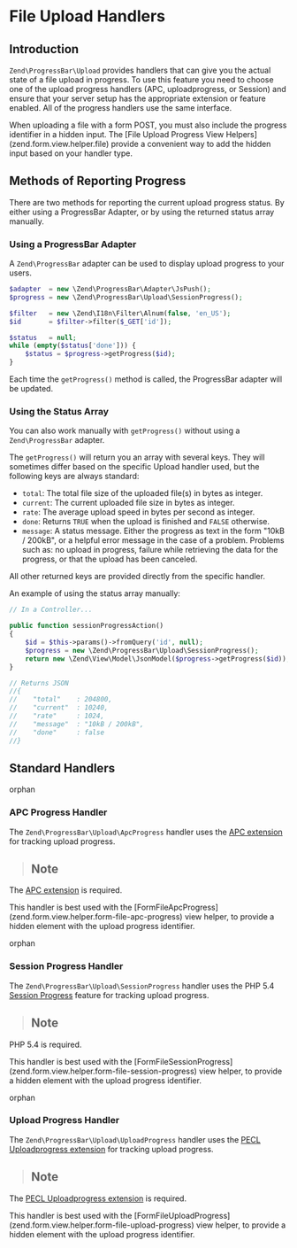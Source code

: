 # File Upload Handlers

## Introduction

`Zend\ProgressBar\Upload` provides handlers that can give you the actual state of a file upload in
progress. To use this feature you need to choose one of the upload progress handlers (APC,
uploadprogress, or Session) and ensure that your server setup has the appropriate extension or
feature enabled. All of the progress handlers use the same interface.

When uploading a file with a form POST, you must also include the progress identifier in a hidden
input. The \[File Upload Progress View Helpers\](zend.form.view.helper.file) provide a convenient
way to add the hidden input based on your handler type.

## Methods of Reporting Progress

There are two methods for reporting the current upload progress status. By either using a
ProgressBar Adapter, or by using the returned status array manually.

### Using a ProgressBar Adapter

A `Zend\ProgressBar` adapter can be used to display upload progress to your users.

```php
$adapter  = new \Zend\ProgressBar\Adapter\JsPush();
$progress = new \Zend\ProgressBar\Upload\SessionProgress();

$filter   = new \Zend\I18n\Filter\Alnum(false, 'en_US');
$id       = $filter->filter($_GET['id']);

$status   = null;
while (empty($status['done'])) {
    $status = $progress->getProgress($id);
}
```

Each time the `getProgress()` method is called, the ProgressBar adapter will be updated.

### Using the Status Array

You can also work manually with `getProgress()` without using a `Zend\ProgressBar` adapter.

The `getProgress()` will return you an array with several keys. They will sometimes differ based on
the specific Upload handler used, but the following keys are always standard:

- `total`: The total file size of the uploaded file(s) in bytes as integer.
- `current`: The current uploaded file size in bytes as integer.
- `rate`: The average upload speed in bytes per second as integer.
- `done`: Returns `TRUE` when the upload is finished and `FALSE` otherwise.
- `message`: A status message. Either the progress as text in the form "10kB / 200kB", or a helpful
error message in the case of a problem. Problems such as: no upload in progress, failure while
retrieving the data for the progress, or that the upload has been canceled.

All other returned keys are provided directly from the specific handler.

An example of using the status array manually:

```php
// In a Controller...

public function sessionProgressAction()
{
    $id = $this->params()->fromQuery('id', null);
    $progress = new \Zend\ProgressBar\Upload\SessionProgress();
    return new \Zend\View\Model\JsonModel($progress->getProgress($id));
}

// Returns JSON
//{
//    "total"    : 204800,
//    "current"  : 10240,
//    "rate"     : 1024,
//    "message"  : "10kB / 200kB",
//    "done"     : false
//}
```

## Standard Handlers

orphan  

### APC Progress Handler

The `Zend\ProgressBar\Upload\ApcProgress` handler uses the [APC
extension](http://php.net/manual/en/book.apc.php) for tracking upload progress.

> ## Note
The [APC extension](http://php.net/manual/en/book.apc.php) is required.

This handler is best used with the
\[FormFileApcProgress\](zend.form.view.helper.form-file-apc-progress) view helper, to provide a
hidden element with the upload progress identifier.

orphan  

### Session Progress Handler

The `Zend\ProgressBar\Upload\SessionProgress` handler uses the PHP 5.4 [Session
Progress](http://php.net/manual/en/session.upload-progress.php) feature for tracking upload
progress.

> ## Note
PHP 5.4 is required.

This handler is best used with the
\[FormFileSessionProgress\](zend.form.view.helper.form-file-session-progress) view helper, to
provide a hidden element with the upload progress identifier.

orphan  

### Upload Progress Handler

The `Zend\ProgressBar\Upload\UploadProgress` handler uses the [PECL Uploadprogress
extension](http://pecl.php.net/package/uploadprogress) for tracking upload progress.

> ## Note
The [PECL Uploadprogress extension](http://pecl.php.net/package/uploadprogress) is required.

This handler is best used with the
\[FormFileUploadProgress\](zend.form.view.helper.form-file-upload-progress) view helper, to provide
a hidden element with the upload progress identifier.
